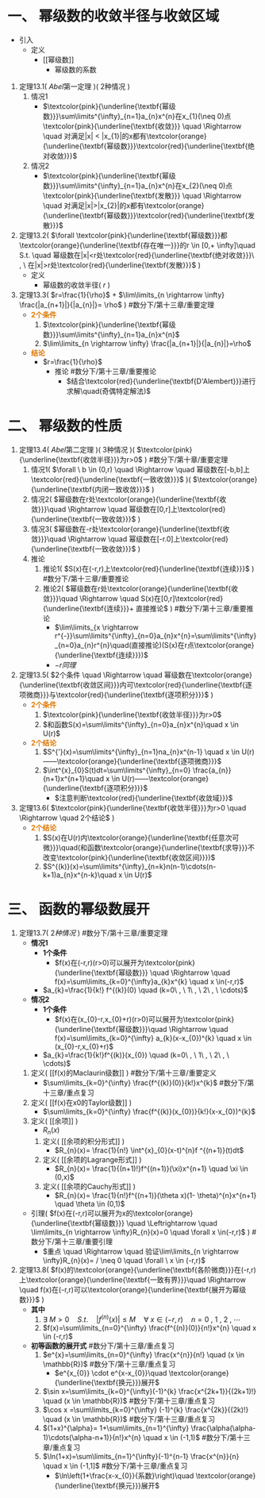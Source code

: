 # 一、 幂级数的收敛半径与收敛区域

- 引入
	- 定义
		- [[幂级数]]
			- 幂级数的系数
1. 定理13.1(  $Abel$第一定理  )(  2种情况  )
	1. 情况1
		- $\textcolor{pink}{\underline{\textbf{幂级数}}}\sum\limits^{\infty}_{n=1}a_{n}x^{n}在x_{1}(\neq 0)点\textcolor{pink}{\underline{\textbf{收敛}}} \quad \Rightarrow \quad 对满足|x| < |x_{1}|的x都有\textcolor{orange}{\underline{\textbf{幂级数}}}\textcolor{red}{\underline{\textbf{绝对收敛}}}$
	2. 情况2
		- $\textcolor{pink}{\underline{\textbf{幂级数}}}\sum\limits^{\infty}_{n=1}a_{n}x^{n}在x_{2}(\neq 0)点\textcolor{pink}{\underline{\textbf{发散}}} \quad \Rightarrow \quad 对满足|x|>|x_{2}|的x都有\textcolor{orange}{\underline{\textbf{幂级数}}}\textcolor{red}{\underline{\textbf{发散}}}$
2. 定理13.2(  $\forall \textcolor{pink}{\underline{\textbf{幂级数}}}都\textcolor{orange}{\underline{\textbf{存在唯一}}}的r \in [0,+ \infty]\quad S.t. \quad 幂级数在|x|<r处\textcolor{red}{\underline{\textbf{绝对收敛}}}\ , \ 在|x|>r处\textcolor{red}{\underline{\textbf{发散}}}$ )
	- 定义
		- 幂级数的收敛半径(  $r$  )
3. 定理13.3(  $r=\frac{1}{\rho}$ + $\lim\limits_{n \rightarrow \infty} \frac{|a_{n+1}|}{|a_{n}|}= \rho$  ) #数分下/第十三章/重要定理
	- **<font color="#de7802">2个条件</font>**
		1. $\textcolor{pink}{\underline{\textbf{幂级数}}}\sum\limits^{\infty}_{n=1}a_{n}x^{n}$
		2. $\lim\limits_{n \rightarrow \infty} \frac{|a_{n+1}|}{|a_{n}|}=\rho$
	- <font color="#de7802">**结论**</font>
		- $r=\frac{1}{\rho}$
			- 推论 #数分下/第十三章/重要推论
				- $结合\textcolor{red}{\underline{\textbf{D'Alembert}}}进行求解\quad(奇偶特定解法)$
# 二、 幂级数的性质

1. 定理13.4(  $Abel$第二定理  )(  3种情况  )(  $\textcolor{pink}{\underline{\textbf{收敛半径}}}为r>0$  ) #数分下/第十章/重要定理 
	1. 情况1(  $\forall \ b \in (0,r) \quad \Rightarrow \quad 幂级数在[-b,b]上\textcolor{red}{\underline{\textbf{一致收敛}}}$  )(  $\textcolor{orange}{\underline{\textbf{内闭一致收敛}}}$  )
	2. 情况2(  $幂级数在r处\textcolor{orange}{\underline{\textbf{收敛}}}\quad \Rightarrow \quad 幂级数在[0,r]上\textcolor{red}{\underline{\textbf{一致收敛}}}$  )
	3. 情况3(  $幂级数在-r处\textcolor{orange}{\underline{\textbf{收敛}}}\quad \Rightarrow \quad 幂级数在[-r.0]上\textcolor{red}{\underline{\textbf{一致收敛}}}$  )
	4. 推论
		1. 推论1(  $S(x)在(-r,r)上\textcolor{red}{\underline{\textbf{连续}}}$  ) #数分下/第十三章/重要推论 
		2. 推论2(  $幂级数在r处\textcolor{orange}{\underline{\textbf{收敛}}}\quad \Rightarrow \quad S(x)在[0,r]\textcolor{red}{\underline{\textbf{连续}}}+ 直接推论$  ) #数分下/第十三章/重要推论 
			- $\lim\limits_{x \rightarrow r^{-}}\sum\limits^{\infty}_{n=0}a_{n}x^{n}=\sum\limits^{\infty}_{n=0}a_{n}r^{n}\quad(直接推论)(S(x)在r点\textcolor{orange}{\underline{\textbf{连续}}})$
			- $-r同理$
2. 定理13.5(  $2个条件 \quad \Rightarrow \quad 幂级数在\textcolor{orange}{\underline{\textbf{收敛区间}}}内可\textcolor{red}{\underline{\textbf{逐项微商}}}与\textcolor{red}{\underline{\textbf{逐项积分}}}$  )
	- **<font color="#de7802">2个条件</font>**
		1. $\textcolor{pink}{\underline{\textbf{收敛半径}}}为r>0$
		2. $和函数S(x)=\sum\limits^{\infty}_{n=0}a_{n}x^{n}\quad x \in U(r)$
	- **<font color="#de7802">2个结论</font>**
		1. $S^{'}(x)=\sum\limits^{\infty}_{n=1}na_{n}x^{n-1} \quad x \in U(r)——\textcolor{orange}{\underline{\textbf{逐项微商}}}$
		2. $\int^{x}_{0}S(t)dt=\sum\limits^{\infty}_{n=0} \frac{a_{n}}{n+1}x^{n+1}\quad x \in U(r)——\textcolor{orange}{\underline{\textbf{逐项积分}}}$
			- $注意判断\textcolor{red}{\underline{\textbf{收敛域}}}$
1. 定理13.6(  $\textcolor{pink}{\underline{\textbf{收敛半径}}}为r>0 \quad \Rightarrow \quad 2个结论$  )
	- **<font color="#de7802">2个结论</font>**
		1. $S(x)在U(r)内\textcolor{orange}{\underline{\textbf{任意次可微}}}\quad(和函数\textcolor{orange}{\underline{\textbf{求导}}}不改变\textcolor{pink}{\underline{\textbf{收敛区间}}})$
		2. $S^{(k)}(x)=\sum\limits^{\infty}_{n=k}n(n-1)\cdots(n-k+1)a_{n}x^{n-k}\quad x \in U(r)$
# 三、 函数的幂级数展开

1. 定理13.7(  $2种情况$  ) #数分下/第十三章/重要定理 
	- **情况1**
		- **1个条件**
			- $f(x)在(-r,r)(r>0)可以展开为\textcolor{pink}{\underline{\textbf{幂级数}}} \quad \Rightarrow \quad f(x)=\sum\limits_{k=0}^{\infty}a_{k}x^{k} \quad x \in(-r,r)$
		- $a_{k}=\frac{1}{k!} f^{(k)}(0) \quad (k=0\ , \ 1\ , \ 2\ , \ \cdots)$
	- **情况2**
		- **1个条件**
			- $f(x)在(x_{0}-r,x_{0}+r)(r>0)可以展开为\textcolor{pink}{\underline{\textbf{幂级数}}}\quad \Rightarrow \quad f(x)=\sum\limits_{k=0}^{\infty} a_{k}(x-x_{0})^{k} \quad x \in (x_{0}-r,x_{0}+r)$
		- $a_{k}=\frac{1}{k!}f^{(k)}(x_{0}) \quad (k=0\ , \ 1\ , \ 2\ , \ \cdots)$
	1. 定义(  [[f(x)的Maclaurin级数]]  ) #数分下/第十三章/重要定义
		- $\sum\limits_{k=0}^{\infty} \frac{f^{(k)}(0)}{k!}x^{k}$ #数分下/第十三章/重点复习 
	2. 定义(  [[f(x)在x0的Taylor级数]]  )
		- $\sum\limits_{k=0}^{\infty} \frac{f^{(k)}(x_{0})}{k!}(x-x_{0})^{k}$
	3. 定义(  [[余项]]  )
		- $R_{n}(x)$
		1. 定义(  [[余项的积分形式]]  )
			- $R_{n}(x)= \frac{1}{n!} \int^{x}_{0}(x-t)^{n}f ^{(n+1)}(t)dt$
		2. 定义(  [[余项的Lagrange形式]]  )
			- $R_{n}(x)= \frac{1}{(n+1)!}f^{(n+1)}(\xi)x^{n+1} \quad \xi \in (0,x)$
		3. 定义(  [[余项的Cauchy形式]]  )
			- $R_{n}(x)= \frac{1}{n!}f^{(n+1)}(\theta x)(1- \theta)^{n}x^{n+1} \quad \theta \in (0,1)$
	- 引理(  $f(x)在(-r,r)可以展开为x的\textcolor{orange}{\underline{\textbf{幂级数}}} \quad \Leftrightarrow \quad  \lim\limits_{n \rightarrow \infty}R_{n}(x)=0 \quad \forall x \in(-r,r)$  ) #数分下/第十三章/重要引理
		- $重点 \quad \Rightarrow \quad 验证\lim\limits_{n \rightarrow \infty}R_{n}(x)= / \neq 0 \quad \forall \ x \in (-r,r)$
1. 定理13.8(  $f(x)的\textcolor{orange}{\underline{\textbf{各阶微商}}}在(-r,r)上\textcolor{orange}{\underline{\textbf{一致有界}}}\quad \Rightarrow \quad f(x)在(-r,r)可以\textcolor{orange}{\underline{\textbf{展开为幂级数}}}$  )
	- **其中**
		1. $\exists \ M>0 \quad S.t. \quad |f^{(n)}(x)| \leq M \quad \forall \ x \in (-r,r) \quad n=0\ , \ 1\ , \ 2\ , \ \cdots$
		2. $f(x)=\sum\limits_{n=0}^{\infty} \frac{f^{(n)}(0)}{n!}x^{n} \quad x \in (-r,r)$
	- **初等函数的展开式** #数分下/第十三章/重点复习
		1. $e^{x}=\sum\limits_{n=0}^{\infty} \frac{x^{n}}{n!} \quad (x \in \mathbb{R})$ #数分下/第十三章/重点复习 
			- $e^{x_{0}} \cdot e^{x-x_{0}}\quad \textcolor{orange}{\underline{\textbf{换元}}}展开$
		2. $\sin x=\sum\limits_{k=0}^{\infty}(-1)^{k} \frac{x^{2k+1}}{(2k+1)!} \quad (x \in \mathbb{R})$ #数分下/第十三章/重点复习 
		3. $\cos x =\sum\limits_{k=0}^{\infty} (-1)^{k} \frac{x^{2k}}{(2k)!} \quad (x \in \mathbb{R})$ #数分下/第十三章/重点复习 
		4. $(1+x)^{\alpha}= 1+\sum\limits_{n=1}^{\infty} \frac{\alpha(\alpha-1)\cdots(\alpha-n+1)}{n!}x^{n} \quad x \in (-1,1)$ #数分下/第十三章/重点复习 
		5. $\ln(1+x)=\sum\limits_{n=1}^{\infty}(-1)^{n-1} \frac{x^{n}}{n} \quad x \in (-1,1]$ #数分下/第十三章/重点复习 
			- $\ln\left(1+\frac{x-x_{0}}{系数}\right)\quad \textcolor{orange}{\underline{\textbf{换元}}}展开$